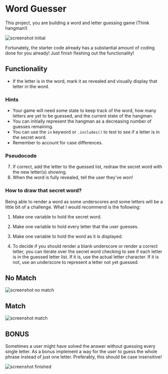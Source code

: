 # Word Guesser

This project, you are building a word and letter guessing game (Think hangman!)

![screenshot initial](assets/initial.png)

Fortunately, the starter code already has a substantial amount of coding done for you already! Just finish fleshing out the functionality!

## Functionality

<!-- * Store a list (or tuple) of 5 to 10 words in your script.
* Randomly choose a word from this list as the secret word.
* Display the unrevealed word as underscores (with the same length.) -->

<!-- - Prompt the user to enter a letter. -->

- If the letter is in the word, mark it as revealed and visually display that letter in the word.
<!-- - If the letter is incorrect, indicate to the user that the guess was incorrect. -->

### Hints

- Your game will need some state to keep track of the word, how many letters are yet to be guessed, and the current state of the hangman.
- You can initially represent the hangman as a decreasing number of guesses remaining.
- You can use the `in` keyword or `.includes()` to test to see if a letter is in the secret word.
- Remember to account for case differences.

### Pseudocode

<!-- 1. Initialize the game: Initialize all variables to default values.
2. Randomly select a secret word.
3. Display the word as blanks.
4. Ask the user for a letter. -->

<!-- 5. Determine if letter is correct or incorrect. -->
<!-- 6. If incorrect, tell the user it's incorrect. -->

7. If correct, add the letter to the guessed list, redraw the secret word with the new letter(s) showing.
8. When the word is fully revealed, tell the user they've won!

### How to draw that secret word?

Being able to render a word as some underscores and some letters will be a little bit of a challenge. What I would recommend is the following:

1. Make one variable to hold the secret word.
<!-- mine is word -->
2. Make one variable to hold every letter that the user guesses.
<!-- mine is guesses -->
3. Make one variable to hold the word as it is displayed.
<!-- mine is -->
4. To decide if you should render a blank underscore or render a correct letter, you can iterate over the secret word checking to see if each letter is in the guessed letter list. If it is, use the actual letter character. If it is not, use an underscore to represent a letter not yet guessed.

## No Match

![screenshot no match](assets/no-match.png)

## Match

![screenshot match](assets/match.png)

## BONUS

Sometimes a user might have solved the answer without guessing every single letter. As a bonus implement a way for the user to guess the whole phrase instead of just one letter. Preferably, this should be case insensitive!

![screenshot finished](assets/finish.png)
